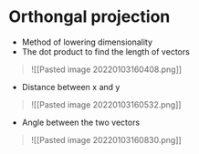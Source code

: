 # Orthongal projection
- Method of lowering dimensionality
- The dot product to find the length of vectors
>![[Pasted image 20220103160408.png]]
- Distance between x and y
>![[Pasted image 20220103160532.png]]
- Angle between the two vectors
>![[Pasted image 20220103160830.png]]